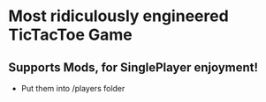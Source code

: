 # Most ridiculously engineered TicTacToe Game


## Supports Mods, for SinglePlayer enjoyment!

- Put them into /players folder
